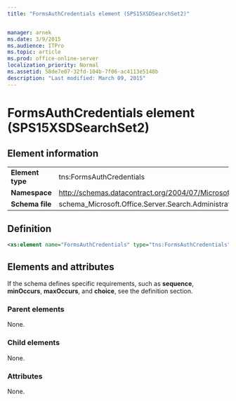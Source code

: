```yaml
---
title: "FormsAuthCredentials element (SPS15XSDSearchSet2)"


manager: arnek
ms.date: 3/9/2015
ms.audience: ITPro
ms.topic: article
ms.prod: office-online-server
localization_priority: Normal
ms.assetid: 58de7e07-32fd-104b-7f06-ac4113e5148b
description: "Last modified: March 09, 2015"
---
```


# FormsAuthCredentials element (SPS15XSDSearchSet2)

 
  
## Element information

|||
|:-----|:-----|
|**Element type** <br/> |tns:FormsAuthCredentials  <br/> |
|**Namespace** <br/> |http://schemas.datacontract.org/2004/07/Microsoft.Office.Server.Search.Administration  <br/> |
|**Schema file** <br/> |schema_Microsoft.Office.Server.Search.Administration.xsd  <br/> |
   
## Definition

```XML
<xs:element name="FormsAuthCredentials" type="tns:FormsAuthCredentials"></xs:element>

```

## Elements and attributes

If the schema defines specific requirements, such as **sequence**, **minOccurs**, **maxOccurs**, and **choice**, see the definition section. 
  
### Parent elements

None.
  
### Child elements

None.
  
### Attributes

None.
  

